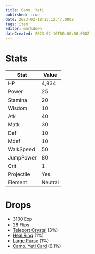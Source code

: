 ```yaml
---
title: Camo. Yeti
published: true
date: 2023-02-18T15:12:47.000Z
tags: item
editor: markdown
dateCreated: 2023-02-16T00:00:00.000Z
---
```


# Stats
|Stat|Value|
|-|-|
|HP|4,834|
|Power|25|
|Stamina|20|
|Wisdom|10|
|Atk|40|
|Matk|30|
|Def|10|
|Mdef|10|
|WalkSpeed|50|
|JumpPower|80|
|Crit|1|
|Projectile|Yes|
|Element|Neutral|

# Drops
 * 3100 Exp
 * 28 Flips
 * [Teleport Crystal](items/teleport-crystal.md) (3%)
 * [Heal Ring](items/heal-ring.md) (1%)
 * [Large Purse](items/large-purse.md) (1%)
 * [Camo. Yeti Card](items/camo-yeti-card.md) (0.1%)
